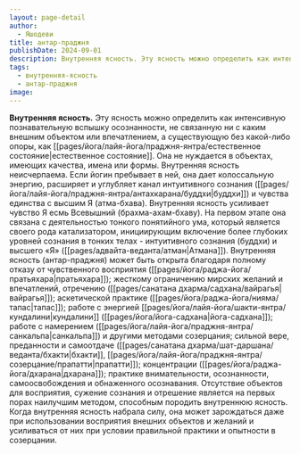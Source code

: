 ```yaml
---
layout: page-detail
author:
  - Яшодеви
title: антар-праджня
publishDate: 2024-09-01
description: Внутренняя ясность. Эту ясность можно определить как интенсивную познавательную вспышку осознанности, не связанную ни с каким внешним объектом или впечатлением, а существующую без какой-либо опоры, как естественное состояние.
tags:
  - внутренняя-ясность
  - антар-праджня
image:
---
```

**Внутренняя ясность.** Эту ясность можно определить как интенсивную познавательную вспышку осознанности, не связанную ни с каким внешним объектом или впечатлением, а существующую без какой-либо опоры, как [[pages/йога/лайя-йога/праджня-янтра/естественное состояние|естественное состояние]]. Она не нуждается в объектах, имеющих качества, имена или формы. Внутренняя ясность неисчерпаема. Если йогин пребывает в ней, она дает колоссальную энергию, расширяет и углубляет канал интуитивного сознания ([[pages/йога/лайя-йога/праджня-янтра/антахкарана/буддхи|буддхи]]) и чувства единства с высшим Я (атма-бхава). Внутренняя ясность усиливает чувство Я есмь Всевышний (брахма-ахам-бхаву). На первом этапе она связана с деятельностью тонкого понятийного ума, который является своего рода катализатором, инициирующим включение более глубоких уровней сознания в тонких телах - интуитивного сознания (буддхи) и высшего «Я» ([[pages/адвайта-веданта/атман|Атмана]]).
Внутренняя ясность (антар-праджня) может быть открыта благодаря полному отказу от чувственного восприятия ([[pages/йога/раджа-йога/пратьяхара|пратьяхара]]); жесткому ограничению мирских желаний и впечатлений, отречению ([[pages/санатана дхарма/садхана/вайрагья|вайрагья]]); аскетической практике ([[pages/йога/раджа-йога/нияма/тапас|тапас]]); работе с энергией [[pages/йога/лайя-йога/шакти-янтра/кундалини|кундалини]] ([[pages/йога/йога-садхана|йога-садхана]]); работе с намерением ([[pages/йога/лайя-йога/праджня-янтра/санкальпа|санкальпа]]) и другими методами созерцания; сильной вере, преданности и самоотдаче ([[pages/санатана дхарма/шат-даршана/веданта/бхакти|бхакти]], [[pages/йога/лайя-йога/праджня-янтра/созерцание/прапатти|прапатти]]); концентрации ([[pages/йога/раджа-йога/дхарана|дхарана]]); практике внимательности, осознанности, самоосвобождения и обнаженного осознавания.
Отсутствие объектов для восприятия, сужение сознания и отрешение является на первых порах наилучшим методом, способным породить внутреннюю ясность. Когда внутренняя ясность набрала силу, она может зарождаться даже при использовании восприятия внешних объектов и желаний и усиливаться от них при условии правильной практики и опытности в созерцании.

